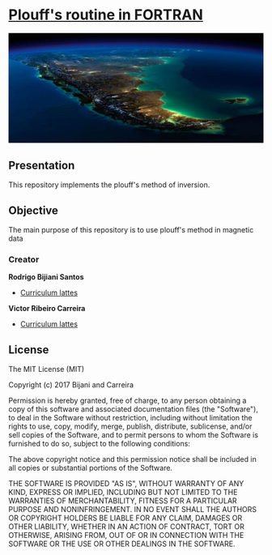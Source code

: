 # [Plouff's routine in FORTRAN]()

<p align="center">
  <img src="Images/terra.png" width="1050"/>
</p>


## Presentation
This repository implements the plouff's method of inversion. 

## Objective
The main purpose of this repository is to use plouff's method in magnetic data 

### Creator

**Rodrigo Bijiani Santos**

- [Curriculum lattes](http://lattes.cnpq.br/2331435604103641)

**Victor Ribeiro Carreira**

- [Curriculum lattes](http://lattes.cnpq.br/9663791782095105)

## License

The MIT License (MIT)

Copyright (c) 2017 Bijani and Carreira

Permission is hereby granted, free of charge, to any person obtaining a copy
of this software and associated documentation files (the "Software"), to deal
in the Software without restriction, including without limitation the rights
to use, copy, modify, merge, publish, distribute, sublicense, and/or sell
copies of the Software, and to permit persons to whom the Software is
furnished to do so, subject to the following conditions:

The above copyright notice and this permission notice shall be included in all
copies or substantial portions of the Software.

THE SOFTWARE IS PROVIDED "AS IS", WITHOUT WARRANTY OF ANY KIND, EXPRESS OR
IMPLIED, INCLUDING BUT NOT LIMITED TO THE WARRANTIES OF MERCHANTABILITY,
FITNESS FOR A PARTICULAR PURPOSE AND NONINFRINGEMENT. IN NO EVENT SHALL THE
AUTHORS OR COPYRIGHT HOLDERS BE LIABLE FOR ANY CLAIM, DAMAGES OR OTHER
LIABILITY, WHETHER IN AN ACTION OF CONTRACT, TORT OR OTHERWISE, ARISING FROM,
OUT OF OR IN CONNECTION WITH THE SOFTWARE OR THE USE OR OTHER DEALINGS IN THE
SOFTWARE.
